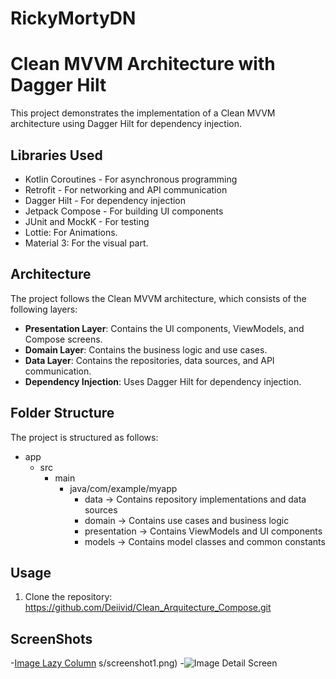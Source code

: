 # RickyMortyDN

# Clean MVVM Architecture with Dagger Hilt

This project demonstrates the implementation of a Clean MVVM architecture using Dagger Hilt for dependency injection.

## Libraries Used

- Kotlin Coroutines - For asynchronous programming
- Retrofit - For networking and API communication
- Dagger Hilt - For dependency injection
- Jetpack Compose - For building UI components
- JUnit and MockK - For testing
- Lottie: For Animations.
- Material 3: For the visual part.

## Architecture

The project follows the Clean MVVM architecture, which consists of the following layers:

- **Presentation Layer**: Contains the UI components, ViewModels, and Compose screens.
- **Domain Layer**: Contains the business logic and use cases.
- **Data Layer**: Contains the repositories, data sources, and API communication.
- **Dependency Injection**: Uses Dagger Hilt for dependency injection.

## Folder Structure

The project is structured as follows:
- app
  - src
    - main
      - java/com/example/myapp
        - data -> Contains repository implementations and data sources
        - domain -> Contains use cases and business logic
        - presentation -> Contains ViewModels and UI components
        - models -> Contains model classes and common constants
   
## Usage

1. Clone the repository: https://github.com/Deiivid/Clean_Arquitecture_Compose.git



## ScreenShots
-[Image Lazy Column](https://github.com/Deiivid/Clean_Arquitecture_Compose/assets/60486280/0ed63a8e-7648-4bef-9e86-a99d781f8db5)
s/screenshot1.png)
-![Image Detail Screen](https://github.com/Deiivid/Clean_Arquitecture_Compose/assets/60486280/7190db1f-6f1a-4005-a77a-9b3744b95d12)
